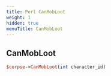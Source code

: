 ```yaml
---
title: Perl CanMobLoot
weight: 1
hidden: true
menuTitle: CanMobLoot
---
```

## CanMobLoot
```perl
$corpse->CanMobLoot(int character_id)
```